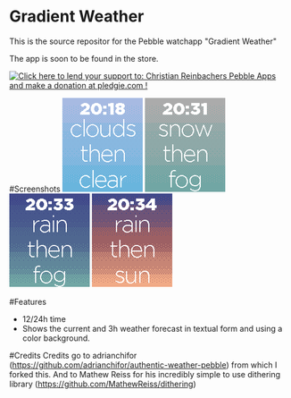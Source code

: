 Gradient Weather
==============

This is the source repositor for the Pebble watchapp "Gradient Weather"

The app is soon to be found in the store.

<a href='https://pledgie.com/campaigns/28156'><img alt='Click here to lend your support to: Christian Reinbachers Pebble Apps and make a donation at pledgie.com !' src='https://pledgie.com/campaigns/28156.png?skin_name=chrome' border='0' ></a>

#Screenshots
![alt tag](screenshot.png)
![alt tag](screenshot2.png)
![alt tag](screenshot3.png)
![alt tag](screenshot4.png)

#Features
- 12/24h time
- Shows the current and 3h weather forecast in textual form and using a color background.

#Credits
Credits go to adrianchifor (https://github.com/adrianchifor/authentic-weather-pebble) from which I forked this. And to Mathew Reiss for his incredibly simple to use dithering library (https://github.com/MathewReiss/dithering)


